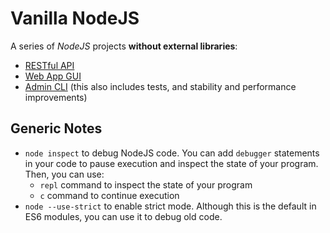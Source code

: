 # Vanilla NodeJS

A series of _NodeJS_ projects **without external libraries**:

- [RESTful API](./restful-api)
- [Web App GUI](./web-app-gui)
- [Admin CLI](./admin-cli/) (this also includes tests, and stability and performance improvements)

## Generic Notes

- `node inspect` to debug NodeJS code. You can add `debugger` statements in your code to pause execution and inspect the state of your program. Then, you can use:
  - `repl` command to inspect the state of your program
  - `c` command to continue execution
- `node --use-strict` to enable strict mode. Although this is the default in ES6 modules, you can use it to debug old code.
